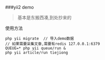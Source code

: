 ###yii2 demo

> 基本是东搬西凑,到处抄来的

使用方法

```
php yii migrate  // 导入demo数据
// 如果需要采集文章,需要有redis 127.0.0.1:6379
QUEUE=* php yii queue/run &
php yii article/run tiejiong 
```